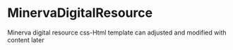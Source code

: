 # MinervaDigitalResource
Minerva digital resource css-Html template can adjusted and modified with content later
